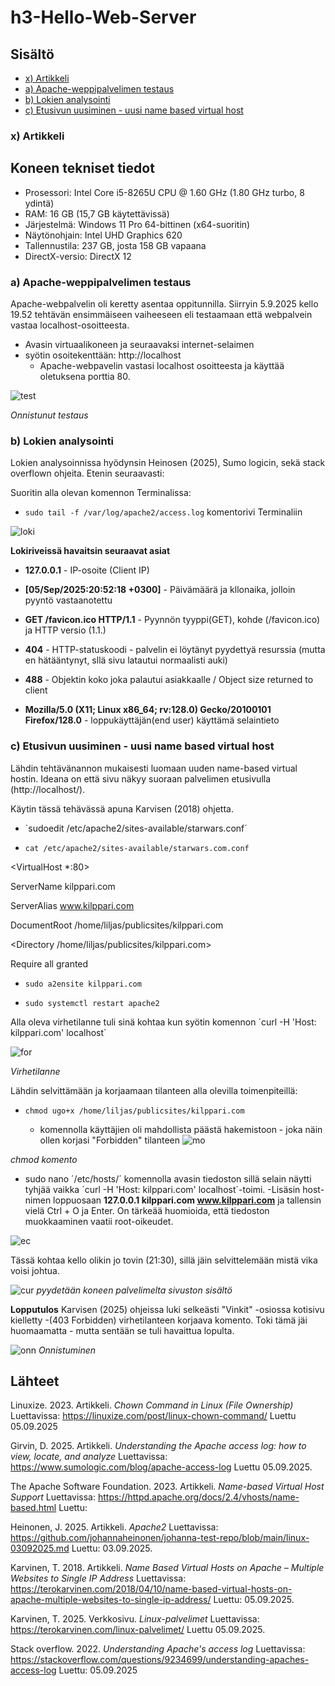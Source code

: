 # h3-Hello-Web-Server
 
## Sisältö
* [x) Artikkeli](#x-artikkeli)
* [a) Apache-weppipalvelimen testaus](#a-apache-weppipalvelimen-testaus)
* [b) Lokien analysointi](#b-lokien-analysointi)
* [c) Etusivun uusiminen - uusi name based virtual host](#c-etusivun-uusiminen---uusi-name-based-virtual-host)


### x) Artikkeli

## Koneen tekniset tiedot
* Prosessori: Intel Core i5-8265U CPU @ 1.60 GHz (1.80 GHz turbo, 8 ydintä)
* RAM: 16 GB (15,7 GB käytettävissä)
* Järjestelmä: Windows 11 Pro 64-bittinen (x64-suoritin)
* Näytönohjain: Intel UHD Graphics 620
* Tallennustila: 237 GB, josta 158 GB vapaana
* DirectX-versio: DirectX 12

### a) Apache-weppipalvelimen testaus

Apache-webpalvelin oli keretty asentaa oppitunnilla. Siirryin 5.9.2025 kello 19.52 tehtävän ensimmäiseen vaiheeseen eli testaamaan että webpalvein vastaa localhost-osoitteesta.

* Avasin virtuaalikoneen ja seuraavaksi internet-selaimen
* syötin osoitekenttään: http://localhost
  - Apache-webpavelin vastasi localhost osoitteesta ja käyttää oletuksena porttia 80.

![test](images/test.png)

_Onnistunut testaus_ 


### b) Lokien analysointi
Lokien analysoinnissa hyödynsin Heinosen (2025), Sumo logicin, sekä stack overflown ohjeita. Etenin seuraavasti:

Suoritin alla olevan komennon Terminalissa:
* `sudo tail -f /var/log/apache2/access.log` komentorivi Terminaliin
  
![loki](images/loki.png)

 **Lokiriveissä havaitsin seuraavat asiat**

* **127.0.0.1** - IP-osoite (Client IP)
  
* **[05/Sep/2025:20:52:18 +0300]** - Päivämäärä ja kllonaika, jolloin pyyntö vastaanotettu
  
*  **GET /favicon.ico HTTP/1.1** - Pyynnön tyyppi(GET), kohde (/favicon.ico) ja HTTP versio (1.1.)
  
*  **404** - HTTP-statuskoodi - palvelin ei löytänyt pyydettyä resurssia (mutta en hätääntynyt, sllä sivu latautui normaalisti auki)
  
*  **488** - Objektin koko joka palautui asiakkaalle / Object size returned to client
  
*  **Mozilla/5.0 (X11; Linux x86_64; rv:128.0) Gecko/20100101 Firefox/128.0** - loppukäyttäjän(end user) käyttämä selaintieto


### c) Etusivun uusiminen - uusi name based virtual host 
Lähdin tehtävänannon mukaisesti luomaan uuden name-based virtual hostin. Ideana on että sivu näkyy suoraan palvelimen etusivulla (http://localhost/).

Käytin tässä tehävässä apuna Karvisen (2018) ohjetta.

* `sudoedit /etc/apache2/sites-available/starwars.conf´
  
* `cat /etc/apache2/sites-available/starwars.com.conf`
  
<VirtualHost *:80>

 ServerName kilppari.com
 
 ServerAlias www.kilppari.com
 
 DocumentRoot /home/liljas/publicsites/kilppari.com
 
 <Directory /home/liljas/publicsites/kilppari.com>
 
   Require all granted
   
 </Directory>
 
</VirtualHost>

* `sudo a2ensite kilppari.com`
 
* `sudo systemctl restart apache2`

Alla oleva virhetilanne tuli sinä kohtaa kun syötin komennon ´curl -H 'Host: kilppari.com' localhost`


![for](images/for.png)


_Virhetilanne_

Lähdin selvittämään ja korjaamaan tilanteen alla olevilla toimenpiteillä:

* `chmod ugo+x /home/liljas/publicsites/kilppari.com`
  
  - komennolla käyttäjien oli mahdollista päästä hakemistoon - joka näin ollen korjasi "Forbidden" tilanteen
 ![mo](images/mo.png)

_chmod komento_

* sudo nano ´/etc/hosts/´ komennolla avasin tiedoston sillä selain näytti tyhjää vaikka ´curl -H 'Host: kilppari.com' localhost`-toimi.
  -Lisäsin host-nimen loppuosaan **127.0.0.1 kilppari.com www.kilppari.com** ja tallensin vielä Ctrl + O ja Enter. On tärkeää huomioida, että tiedoston muokkaaminen vaatii root-oikeudet.

![ec](images/ec.png)


Tässä kohtaa kello olikin jo tovin (21:30), sillä jäin selvittelemään mistä vika voisi johtua.

![cur](images/cur.png)
_pyydetään koneen palvelimelta sivuston sisältö_

**Lopputulos**
Karvisen (2025) ohjeissa luki selkeästi "Vinkit" -osiossa kotisivu kielletty -(403 Forbidden) virhetilanteen korjaava komento. Toki tämä jäi huomaamatta - mutta sentään se tuli havaittua lopulta. 

![onn](images/onn.png)
_Onnistuminen_

## Lähteet
Linuxize. 2023. Artikkeli. _Chown Command in Linux (File Ownership)_ Luettavissa: https://linuxize.com/post/linux-chown-command/ Luettu 05.09.2025

Girvin, D. 2025. Artikkeli. _Understanding the Apache access log: how to view, locate, and analyze_ Luettavissa:  https://www.sumologic.com/blog/apache-access-log Luettu 05.09.2025.

The Apache Software Foundation. 2023. Artikkeli. _Name-based Virtual Host Support_ Luettavissa: https://httpd.apache.org/docs/2.4/vhosts/name-based.html Luettu: 

Heinonen, J. 2025. Artikkeli. _Apache2_ Luettavissa: https://github.com/johannaheinonen/johanna-test-repo/blob/main/linux-03092025.md Luettu: 03.09.2025.

Karvinen, T. 2018. Artikkeli. _Name Based Virtual Hosts on Apache – Multiple Websites to Single IP Address_ Luettavissa: https://terokarvinen.com/2018/04/10/name-based-virtual-hosts-on-apache-multiple-websites-to-single-ip-address/ Luettu: 05.09.2025.

Karvinen, T. 2025. Verkkosivu. _Linux-palvelimet_ Luettavissa: https://terokarvinen.com/linux-palvelimet/ Luettu 05.09.2025.

Stack overflow. 2022. _Understanding Apache's access log_ Luettavissa: https://stackoverflow.com/questions/9234699/understanding-apaches-access-log Luettu: 05.09.2025


